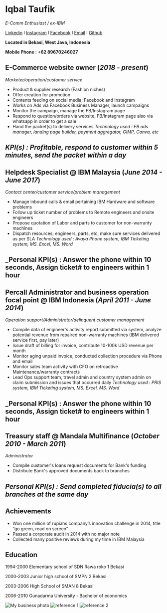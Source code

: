 # Iqbal Taufik
_E-Comm Enthusiast / ex-IBM_

[Linkedin](https://www.linkedin.com/in/iqbal-taufik-75598641/) I [Instagram](https://www.instagram.com/iqbalok/?hl=en) I [Facebook](https://www.facebook.com/iqbaloktaufik) I [Email](mailto:iqbaltaufik88@gmail.com) I [Github](https://iqbalok88.github.io/iqbal-taufik-cv/)

**Located in Bekasi, West Java, Indonesia**

**Mobile Phone : +62 89670246027**

## E-Commerce website owner (_2018 - present_)
_Marketer/operation/customer service_
- Product & supplier research (Fashion niches)
- Offer creation for promotion
- Contents feeding on social media; Facebook and Instagram
- Works on Ads via Facebook Business Manager, launch campaigns
- Monitor the campaign, manage the FB/Instagram page
- Respond to question/orders via website, FB/Instagram page also via whatsapp in order to get a sale
- Hand the packet(s) to delivery services
_Technology used : FB ads manager, landing page builder, payment aggregator, GIMP, Canva, etc_
## _KPI(s) : Profitable, respond to customer within 5 minutes, send the packet within a day_

## Helpdesk Specialist @ IBM Malaysia (_June 2014 - June 2017_)
_Contact center/customer service/problem management_
- Manage inbound calls & email pertaining IBM Hardware and software problems
- Follow up ticket number of problems to Remote engineers and onsite engineers
- Propose quotation of Labor and parts to customer for non-warranty machines
- Dispatch resources; engineers, parts, etc, make sure services delivered as per SLA
_Technology used : Avaya Phone system, IBM Ticketing system, MS. Excel, MS. Word_
## _Personal KPI(s) : Answer the phone within 10 seconds, Assign ticket# to engineers within 1 hour

## Percall Administrator and business operation focal point @ IBM Indonesia (_April 2011 - June 2014_)
_Operation support/Administrator/delinquent customer management_
- Compile data of engineer's activity report submitted via system, analyze potential revenue from repaired non-warranty machines (IBM delivered service first, pay later)
- Issue draft of billing for invoice, contribute 10-100k USD revenue per month
- Monitor aging unpaid invoice, conducted collection procedure via Phone and email
- Monitor sales team activity with CFO on retroactive Maintenance/warranty contracts
- Lead Ops support team, travel admin and country system admin on claim submission and issues that occurred daily
_Technology used : PRIS system, IBM Ticketing system, MS. Excel, MS. Word_
## _Personal KPI(s) : Answer the phone within 10 seconds, Assign ticket# to engineers within 1 hour

## Treasury staff @ Mandala Multifinance (_October 2010 - March 2011_)
_Administrator_
- Compile customer's loans request documents for Bank's funding
- Distribute Bank's approved documents back to branches
## _Personal KPI(s) : Send completed fiducia(s) to all branches at the same day_

## Achievements
- Won one million of rupiahs company’s innovation challenge in 2014, title “go green, read on screen”
- Passed a corporate audit in 2014 with no major note
- Collected many positive reviews during my time in IBM Malaysia

## Education
1994-2000 Elementary school of SDN Rawa roko 1 Bekasi

2000-2003 Junior high school of SMPN 2 Bekasi

2003-2006 High School of SMAN 8 Bekasi

2006-2010 Gunadarma University - Bachelor of economics

![My business photo](https://i.postimg.cc/tgM0D42h/iqbal.jpg)
![reference 1](https://i.postimg.cc/BvJdcwHf/reference2.jpg)
![reference 2](https://i.postimg.cc/D0R9rvdx/reference1.jpg)
